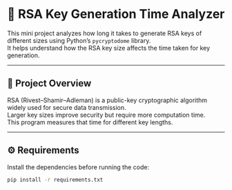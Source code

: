 # 🔐 RSA Key Generation Time Analyzer

This mini project analyzes how long it takes to generate RSA keys of different sizes using Python’s `pycryptodome` library.  
It helps understand how the RSA key size affects the time taken for key generation.

---

## 📘 Project Overview
RSA (Rivest–Shamir–Adleman) is a public-key cryptographic algorithm widely used for secure data transmission.  
Larger key sizes improve security but require more computation time.  
This program measures that time for different key lengths.

---

## ⚙️ Requirements
Install the dependencies before running the code:

```bash
pip install -r requirements.txt
